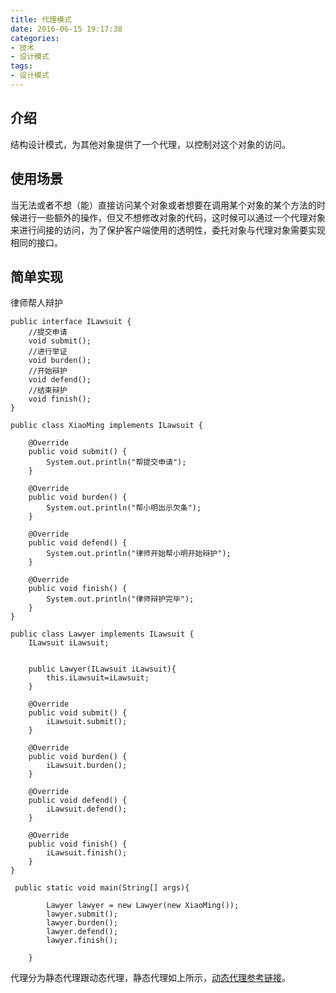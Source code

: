 ```yaml
---
title: 代理模式
date: 2016-06-15 19:17:38
categories:
- 技术
- 设计模式
tags:
- 设计模式
---
```



## 介绍

结构设计模式，为其他对象提供了一个代理，以控制对这个对象的访问。

## 使用场景

当无法或者不想（能）直接访问某个对象或者想要在调用某个对象的某个方法的时候进行一些额外的操作，但又不想修改对象的代码，这时候可以通过一个代理对象来进行间接的访问，为了保护客户端使用的透明性，委托对象与代理对象需要实现相同的接口。

## 简单实现

律师帮人辩护

```
public interface ILawsuit {
    //提交申请
    void submit();
    //进行举证
    void burden();
    //开始辩护
    void defend();
    //结束辩护
    void finish();
}
```

```
public class XiaoMing implements ILawsuit {

    @Override
    public void submit() {
        System.out.println("帮提交申请");
    }

    @Override
    public void burden() {
        System.out.println("帮小明出示欠条");
    }

    @Override
    public void defend() {
        System.out.println("律师开始帮小明开始辩护");
    }

    @Override
    public void finish() {
        System.out.println("律师辩护完毕");
    }
}

```

```
public class Lawyer implements ILawsuit {
    ILawsuit iLawsuit;


    public Lawyer(ILawsuit iLawsuit){
        this.iLawsuit=iLawsuit;
    }

    @Override
    public void submit() {
        iLawsuit.submit();
    }

    @Override
    public void burden() {
        iLawsuit.burden();
    }

    @Override
    public void defend() {
        iLawsuit.defend();
    }

    @Override
    public void finish() {
        iLawsuit.finish();
    }
}

```

```
 public static void main(String[] args){
        
        Lawyer lawyer = new Lawyer(new XiaoMing());
        lawyer.submit();
        lawyer.burden();
        lawyer.defend();
        lawyer.finish();
        
    }
```

代理分为静态代理跟动态代理，静态代理如上所示，[动态代理参考链接][2]。


  [2]: http://note.youdao.com/yws/public/redirect/share?id=b32619b33ca8e3908cd140a4b3284b98&type=false